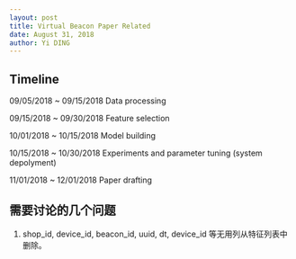 ```yaml
---
layout: post
title: Virtual Beacon Paper Related
date: August 31, 2018
author: Yi DING
---
```




## Timeline

09/05/2018 ~ 09/15/2018 Data processing

09/15/2018 ~ 09/30/2018 Feature selection

10/01/2018 ~ 10/15/2018 Model building

10/15/2018 ~ 10/30/2018 Experiments and parameter tuning (system depolyment)

11/01/2018 ~ 12/01/2018 Paper drafting



## 需要讨论的几个问题

1. shop_id, device_id, beacon_id, uuid, dt, device_id 等无用列从特征列表中删除。





